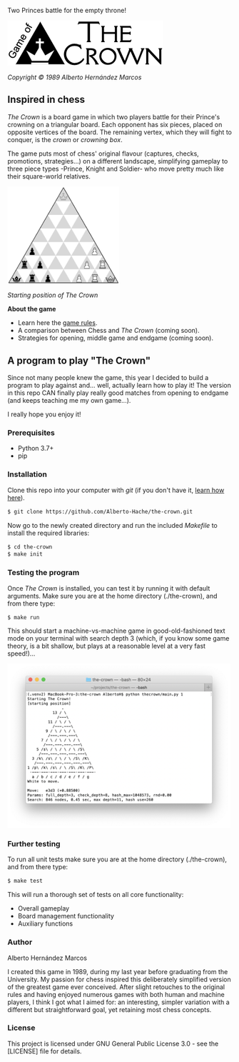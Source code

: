 Two Princes battle for the empty throne!

![The Crown](/thecrown/docs/TheCrown_logo_S.png)

*Copyright © 1989 Alberto Hernández Marcos*

## Inspired in chess

*The Crown* is a board game in which two players battle for their Prince's crowning on a triangular board. Each opponent has six pieces, placed on opposite vertices of the board. The remaining vertex, which they will fight to conquer, is the *crown* or *crowning box*.

The game puts most of chess' original flavour (captures, checks, promotions, strategies...) on a different landscape, simplifying gameplay to three piece types -Prince, Knight and Soldier- who move pretty much like their square-world relatives.

<img src="thecrown/docs/TheCrown_StartingPosition.png" width="250">

*Starting position of The Crown*

**About the game**

- Learn here the [game rules](thecrown/docs/gamerules.md).
- A comparison between Chess and *The Crown* (coming soon).
- Strategies for opening, middle game and endgame (coming soon).

## A program to play "The Crown"

Since not many people knew the game, this year I decided to build a program to play against and... well, actually learn how to play it! The version in this repo CAN finally play really good matches from opening to endgame (and keeps teaching me my own game...).

I really hope you enjoy it!

### Prerequisites

- Python 3.7+
- pip

### Installation

Clone this repo into your computer with *git* (if you don't have it, [learn how here]).

[learn how here]: https://git-scm.com/book/en/v2/Getting-Started-Installing-Git

```bash
$ git clone https://github.com/Alberto-Hache/the-crown.git
```

Now go to the newly created directory and run the included *Makefile* to install the required libraries:


```bash
$ cd the-crown
$ make init
```

### Testing the program

Once *The Crown* is installed, you can test it by running it with default arguments. Make sure you are at the home directory (./the-crown), and from there type:

```bash
$ make run
```

This should start a machine-vs-machine game in good-old-fashioned text mode on your terminal with search depth 3 (which, if you know some game theory, is a bit shallow, but plays at a reasonable level at a very fast speed!)...

<img src="thecrown/docs/TheCrown_textmode.png" width="500">

### Further testing

To run all unit tests make sure you are at the home directory (./the-crown), and from there type:

```bash
$ make test
```

This will run a thorough set of tests on all core functionality:

- Overall gameplay
- Board management functionality
- Auxiliary functions

### Author

Alberto Hernández Marcos

I created this game in 1989, during my last year before graduating from the University. My passion for chess inspired this deliberately simplified version of the greatest game ever conceived. After slight retouches to the original rules and having enjoyed numerous games with both human and machine players, I think I got what I aimed for: an interesting, simpler variation with a different but straightforward goal, yet retaining most chess concepts.

### License

This project is licensed under GNU General Public License 3.0 - see the [LICENSE] file for details.

[LICENSE.md]: LICENSE
